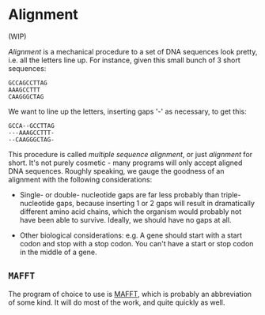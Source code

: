 # Alignment
(WIP)


*Alignment* is a mechanical procedure to a set of DNA sequences look pretty, i.e. all the letters line up. For instance, given this small bunch of 3 short sequences:

```
GCCAGCCTTAG
AAAGCCTTT
CAAGGGCTAG
```

We want to line up the letters, inserting gaps '-' as necessary, to get this:
```
GCCA--GCCTTAG
---AAAGCCTTT-
--CAAGGGCTAG-
```

This procedure is called *multiple sequence alignment*, or just *alignment* for short.  It's not purely cosmetic - many programs will only accept aligned DNA sequences. Roughly speaking, we gauge the goodness of an alignment with the following considerations:

* Single- or double- nucleotide gaps are far less probably than triple-nucleotide gaps, because inserting 1 or 2 gaps will result in dramatically different amino acid chains, which the organism would probably not have been able to survive. Ideally, we should have no gaps at all. 

* Other biological considerations: e.g. A gene should start with a start codon and stop with a stop codon. You can't have a start or stop codon in the middle of a gene. 

## `MAFFT`
The program of choice to use is [MAFFT](http://mafft.cbrc.jp/alignment/software/), which is probably an abbreviation of some kind. It will do most of the work, and quite quickly as well. 

